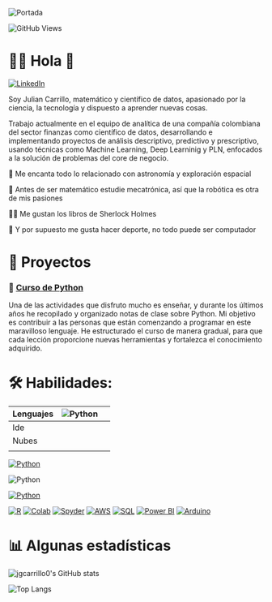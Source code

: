 ![Portada](https://github.com/jgcarrillo0/jgcarrillo0/blob/main/Portada_.gif)


![GitHub Views](https://komarev.com/ghpvc/?username=jgcarrillo0&color=2685BF)

# 👨‍🚀 Hola 👋
[![LinkedIn](https://img.shields.io/badge/LinkedIn-Julian_Carrillo-101010?style=for-the-badge&logo=linkedin&logoColor=white&labelColor=0A66C2)](https://www.linkedin.com/in/jgcarrillo0)

Soy Julian Carrillo, matemático y científico de datos, apasionado por la ciencia, la tecnología y dispuesto a aprender nuevas cosas.

Trabajo actualmente en el equipo de analítica de una compañía colombiana del sector finanzas como científico de datos, desarrollando e implementando proyectos de análisis descriptivo, predictivo y prescriptivo, usando técnicas como Machine Learning, Deep Learninig y PLN, enfocados a la solución de problemas del core de negocio.

🚀 Me encanta todo lo relacionado con astronomía y exploración espacial

🦾 Antes de ser matemático estudie mecatrónica, así que la robótica es otra de mis pasiones

🕵️‍♂️ Me gustan los libros de Sherlock Holmes

💪 Y por supuesto me gusta hacer deporte, no todo puede ser computador

# 💼 Proyectos

### 📌 [Curso de Python](https://github.com/jgcarrillo0/Curso_Python)

Una de las actividades que disfruto mucho es enseñar, y durante los últimos años he recopilado y organizado notas de clase sobre Python. Mi objetivo es contribuir a las personas que están comenzando a programar en este maravilloso lenguaje. He estructurado el curso de manera gradual, para que cada lección proporcione nuevas herramientas y fortalezca el conocimiento adquirido.

# 🛠️ Habilidades:

| Lenguajes | ![Python](https://img.shields.io/badge/Python-47A141?style=for-the-badge&logo=Python&logoColor=white&labelColor=101010)  |   |
|-----------|---|---|
| Ide       |   |   |
| Nubes     |   |   |
|           |   |   |

[![Python](https://img.shields.io/badge/Python-FFD43B?style=for-the-badge&logo=python&logoColor=blue)](https://www.python.org/)

![Python](https://img.shields.io/badge/Python-47A141?style=for-the-badge&logo=Python&logoColor=white&labelColor=101010)

[![Python](https://img.shields.io/badge/Python-47A141?style=for-the-badge&logo=Python&logoColor=white&labelColor=101010)](https://www.python.org/)

[![R](https://img.shields.io/badge/R_Studio-276DC3?style=for-the-badge&logo=R&logoColor=white&labelColor=101010)](https://www.r-project.org/)
[![Colab](https://img.shields.io/badge/Google%20Colab-F9AB00?style=for-the-badge&logo=Google%20Colab&logoColor=white&labelColor=101010)]([https://www.arduino.cc/](https://colab.research.google.com/))
[![Spyder](https://img.shields.io/badge/spyder%20ide-FF0000?style=for-the-badge&logo=spyder%20ide&logoColor=white&labelColor=101010)]([https://www.arduino.cc/](https://colab.research.google.com/))
[![AWS](https://img.shields.io/badge/AWS-232F3E?style=for-the-badge&logo=amazon-aws&logoColor=white&labelColor=101010)](https://aws.amazon.com/es/)
[![SQL](https://img.shields.io/badge/SQL-999999?style=for-the-badge&logo=Liquibase&logoColor=white&labelColor=101010)]()
[![Power BI](https://img.shields.io/badge/Power_BI-F2C811?style=for-the-badge&logo=Power-BI&logoColor=white&labelColor=101010)](https://powerbi.microsoft.com/es-es/desktop/)
[![Arduino](https://img.shields.io/badge/Arduino-00979D?style=for-the-badge&logo=Arduino&logoColor=white&labelColor=101010)](https://www.arduino.cc/)


# 📊 Algunas estadísticas

![jgcarrillo0's GitHub stats](https://github-readme-stats.vercel.app/api/?username=jgcarrillo0&show_icons=true&theme=tokyonight\&locale=es)

![Top Langs](https://github-readme-stats.vercel.app/api/top-langs/?username=jgcarrillo0&theme=tokyonight&progress=true\&locale=es)


